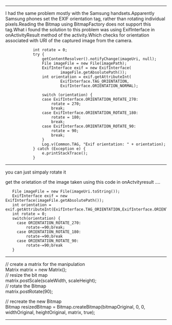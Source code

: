 -----------------------------------------------------------------------------------------

I had the same problem mostly with the Samsung handsets.Apparently Samsung phones set the EXIF orientation tag, rather than rotating individual pixels.Reading the Bitmap using BitmapFactory does not support this tag.What i found the solution to this problem was using ExifInterface in onActivityResult method of the activity.Which checks for orientation associated with URI of the captured image from the camera.

                int rotate = 0;
                try {
                    getContentResolver().notifyChange(imageUri, null);
                    File imageFile = new File(imagePath);
                    ExifInterface exif = new ExifInterface(
                            imageFile.getAbsolutePath());
                    int orientation = exif.getAttributeInt(
                            ExifInterface.TAG_ORIENTATION,
                            ExifInterface.ORIENTATION_NORMAL);

                    switch (orientation) {
                    case ExifInterface.ORIENTATION_ROTATE_270:
                        rotate = 270;
                        break;
                    case ExifInterface.ORIENTATION_ROTATE_180:
                        rotate = 180;
                        break;
                    case ExifInterface.ORIENTATION_ROTATE_90:
                        rotate = 90;
                        break;
                    }
                    Log.v(Common.TAG, "Exif orientation: " + orientation);
                } catch (Exception e) {
                    e.printStackTrace();
                }


------------------------------------------------------------------------------------------------

you can just simpaly rotate it

get the orietation of the image taken using this code in onActvityresult ....

       File imageFile = new File(imageUri.toString());      
       ExifInterface exif = new ExifInterface(imageFile.getAbsolutePath());         
       int orientation = exif.getAttributeInt(ExifInterface.TAG_ORIENTATION,ExifInterface.ORIENTATION_NORMAL);
       int rotate = 0;         
       switch(orientation) {       
         case ORIENTATION_ROTATE_270:         
             rotate-=90;break;       
         case ORIENTATION_ROTATE_180:         
             rotate-=90;break
         case ORIENTATION_ROTATE_90:        
             rotate-=90;break          
       }

-------------------------------------------------------------------------------------------------

// create a matrix for the manipulation             
 Matrix matrix = new Matrix();           
 // resize the bit map          
 matrix.postScale(scaleWidth, scaleHeight);          
 // rotate the Bitmap          
 matrix.postRotate(90);          

 // recreate the new Bitmap          
 Bitmap resizedBitmap = Bitmap.createBitmap(bitmapOriginal, 0, 0, widthOriginal, heightOriginal, matrix, true);

---------------------------------------------------------------------------------------------------
